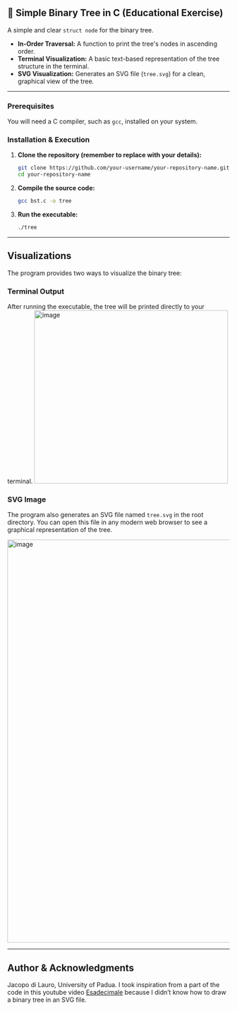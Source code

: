 
## 🌳 Simple Binary Tree in C (Educational Exercise)
A simple and clear `struct node` for the binary tree.
*   **In-Order Traversal:** A function to print the tree's nodes in ascending order.
*   **Terminal Visualization:** A basic text-based representation of the tree structure in the terminal.
*   **SVG Visualization:** Generates an SVG file (`tree.svg`) for a clean, graphical view of the tree.

---

### Prerequisites

You will need a C compiler, such as `gcc`, installed on your system.

### Installation & Execution

1.  **Clone the repository (remember to replace with your details):**
    ```sh
    git clone https://github.com/your-username/your-repository-name.git
    cd your-repository-name
    ```

2.  **Compile the source code:**
    ```sh
    gcc bst.c -o tree
    ```

3.  **Run the executable:**
    ```sh
    ./tree
    ```
---

##  Visualizations

The program provides two ways to visualize the binary tree:

### Terminal Output

After running the executable, the tree will be printed directly to your terminal.
<img width="439" height="393" alt="image" src="https://github.com/user-attachments/assets/6be838f2-b7ef-4a8a-92ce-f63da55a3481" />


### SVG Image

The program also generates an SVG file named `tree.svg` in the root directory. You can open this file in any modern web browser to see a graphical representation of the tree.

<img width="539" height="914" alt="image" src="https://github.com/user-attachments/assets/0d09e2b3-e10e-4615-902e-3798c2a2ad71" />


---

## Author & Acknowledgments
Jacopo di Lauro, University of Padua. 
I took inspiration from a part of the code in this youtube video [Esadecimale](https://www.youtube.com/watch?v=R-RtvJKffq0) because I didn’t know how to draw a binary tree in an SVG file. 
